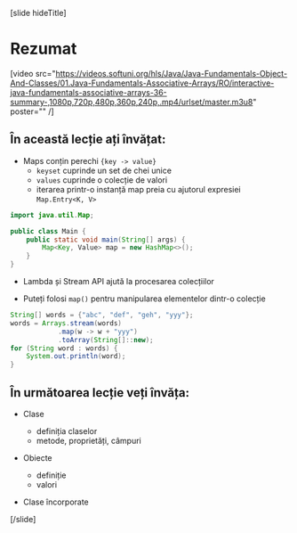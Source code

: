 [slide hideTitle]
# Rezumat

[video src="https://videos.softuni.org/hls/Java/Java-Fundamentals-Object-And-Classes/01.Java-Fundamentals-Associative-Arrays/RO/interactive-java-fundamentals-associative-arrays-36-summary-,1080p,720p,480p,360p,240p,.mp4/urlset/master.m3u8" poster="" /]


## În această lecție ați învățat:

- Maps conțin perechi `{key -> value}`
   - `keyset` cuprinde un set de chei unice
   - `values` cuprinde o colecție de valori 
    - iterarea printr-o instanță map preia cu ajutorul expresiei `Map.Entry<K, V>`

```java
import java.util.Map;

public class Main {
    public static void main(String[] args) {
        Map<Key, Value> map = new HashMap<>();
    }
}
```

- Lambda și Stream API ajută la procesarea colecțiilor 

- Puteți folosi `map()` pentru manipularea elementelor dintr-o colecție 

```java
String[] words = {"abc", "def", "geh", "yyy"};
words = Arrays.stream(words)
            .map(w -> w + "yyy")
            .toArray(String[]::new);
for (String word : words) {
    System.out.println(word);
}
```

## În următoarea lecție veți învăța:

- Clase
  - definiția claselor
  - metode, proprietăți, câmpuri

- Obiecte 
  - definiție
  - valori

- Clase încorporate 


[/slide]
